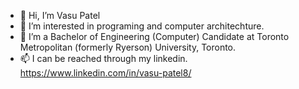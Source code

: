 - 👋 Hi, I’m Vasu Patel
- 👀 I’m interested in programing and computer architechture.
- 🌱 I’m a Bachelor of Engineering (Computer) Candidate at Toronto Metropolitan (formerly Ryerson) University, Toronto.
- 📫 I can be reached through my linkedin. https://www.linkedin.com/in/vasu-patel8/

<!---
vasup86/vasup86 is a ✨ special ✨ repository because its `README.md` (this file) appears on your GitHub profile.
You can click the Preview link to take a look at your changes.
--->
